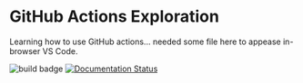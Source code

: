 # GitHub Actions Exploration

Learning how to use GitHub actions... needed some file here to appease in-browser VS Code.

![build badge](https://github.com/bmcandr/gh-actions-expl/actions/workflows/test.yml/badge.svg)
[![Documentation Status](https://readthedocs.org/projects/gh-actions-expl/badge/?version=latest)](https://gh-actions-expl.readthedocs.io/en/latest/?badge=latest)

